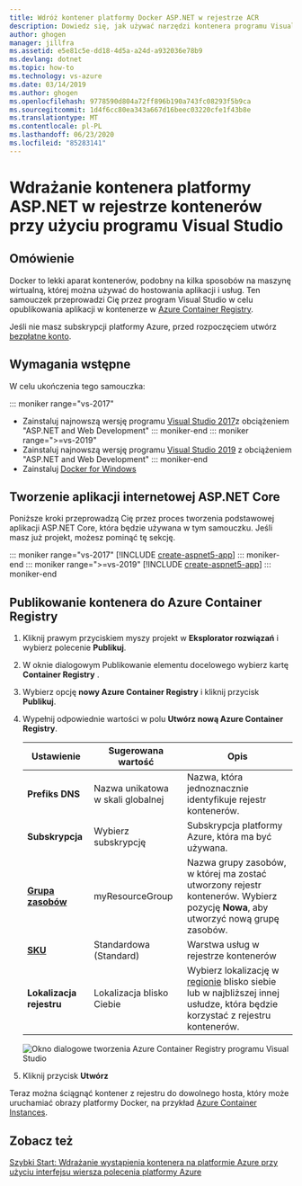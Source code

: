 ```yaml
---
title: Wdróż kontener platformy Docker ASP.NET w rejestrze ACR
description: Dowiedz się, jak używać narzędzi kontenera programu Visual Studio do wdrażania aplikacji sieci Web ASP.NET lub ASP.NET Core w rejestrze kontenerów
author: ghogen
manager: jillfra
ms.assetid: e5e81c5e-dd18-4d5a-a24d-a932036e78b9
ms.devlang: dotnet
ms.topic: how-to
ms.technology: vs-azure
ms.date: 03/14/2019
ms.author: ghogen
ms.openlocfilehash: 9778590d804a72ff896b190a743fc08293f5b9ca
ms.sourcegitcommit: 1d4f6cc80ea343a667d16beec03220cfe1f43b8e
ms.translationtype: MT
ms.contentlocale: pl-PL
ms.lasthandoff: 06/23/2020
ms.locfileid: "85283141"
---
```

# <a name="deploy-an-aspnet-container-to-a-container-registry-using-visual-studio"></a>Wdrażanie kontenera platformy ASP.NET w rejestrze kontenerów przy użyciu programu Visual Studio

## <a name="overview"></a>Omówienie

Docker to lekki aparat kontenerów, podobny na kilka sposobów na maszynę wirtualną, której można używać do hostowania aplikacji i usług.
Ten samouczek przeprowadzi Cię przez program Visual Studio w celu opublikowania aplikacji w kontenerze w [Azure Container Registry](https://azure.microsoft.com/services/container-registry).

Jeśli nie masz subskrypcji platformy Azure, przed rozpoczęciem utwórz [bezpłatne konto](https://azure.microsoft.com/free/dotnet/?utm_source=acr-publish-doc&utm_medium=docs&utm_campaign=docs).

## <a name="prerequisites"></a>Wymagania wstępne

W celu ukończenia tego samouczka:

::: moniker range="vs-2017"
* Zainstaluj najnowszą wersję programu [Visual Studio 2017](https://visualstudio.microsoft.com/vs/older-downloads/?utm_medium=microsoft&utm_source=docs.microsoft.com&utm_campaign=vs+2017+download)z obciążeniem "ASP.NET and Web Development"
::: moniker-end
::: moniker range=">=vs-2019"
* Zainstaluj najnowszą wersję programu [Visual Studio 2019](https://visualstudio.microsoft.com/downloads) z obciążeniem "ASP.NET and Web Development"
::: moniker-end
* Zainstaluj [Docker for Windows](https://docs.docker.com/docker-for-windows/install/)

## <a name="create-an-aspnet-core-web-app"></a>Tworzenie aplikacji internetowej ASP.NET Core
Poniższe kroki przeprowadzą Cię przez proces tworzenia podstawowej aplikacji ASP.NET Core, która będzie używana w tym samouczku. Jeśli masz już projekt, możesz pominąć tę sekcję.

::: moniker range="vs-2017"
[!INCLUDE [create-aspnet5-app](../azure/includes/create-aspnet5-app.md)]
::: moniker-end
::: moniker range=">=vs-2019"
[!INCLUDE [create-aspnet5-app](../azure/includes/vs-2019/create-aspnet5-app-2019.md)]
::: moniker-end

## <a name="publish-your-container-to-azure-container-registry"></a>Publikowanie kontenera do Azure Container Registry
1. Kliknij prawym przyciskiem myszy projekt w **Eksplorator rozwiązań** i wybierz polecenie **Publikuj**.
2. W oknie dialogowym Publikowanie elementu docelowego wybierz kartę **Container Registry** .
3. Wybierz opcję **nowy Azure Container Registry** i kliknij przycisk **Publikuj**.
4. Wypełnij odpowiednie wartości w polu **Utwórz nową Azure Container Registry**.

    | Ustawienie      | Sugerowana wartość  | Opis                                |
    | ------------ |  ------- | -------------------------------------------------- |
    | **Prefiks DNS** | Nazwa unikatowa w skali globalnej | Nazwa, która jednoznacznie identyfikuje rejestr kontenerów. |
    | **Subskrypcja** | Wybierz subskrypcję | Subskrypcja platformy Azure, która ma być używana. |
    | **[Grupa zasobów](/azure/azure-resource-manager/resource-group-overview)** | myResourceGroup |  Nazwa grupy zasobów, w której ma zostać utworzony rejestr kontenerów. Wybierz pozycję **Nowa**, aby utworzyć nową grupę zasobów.|
    | **[SKU](/azure/container-registry/container-registry-skus)** | Standardowa (Standard) | Warstwa usług w rejestrze kontenerów  |
    | **Lokalizacja rejestru** | Lokalizacja blisko Ciebie | Wybierz lokalizację w [regionie](https://azure.microsoft.com/regions/) blisko siebie lub w najbliższej innej usłudze, która będzie korzystać z rejestru kontenerów. |

    ![Okno dialogowe tworzenia Azure Container Registry programu Visual Studio](media/hosting-web-apps-in-docker/vs-acr-provisioning-dialog.png)

5. Kliknij przycisk **Utwórz**

Teraz można ściągnąć kontener z rejestru do dowolnego hosta, który może uruchamiać obrazy platformy Docker, na przykład [Azure Container Instances](/azure/container-instances/container-instances-tutorial-deploy-app).

## <a name="see-also"></a>Zobacz też

[Szybki Start: Wdrażanie wystąpienia kontenera na platformie Azure przy użyciu interfejsu wiersza polecenia platformy Azure](/azure/container-instances/container-instances-quickstart)
